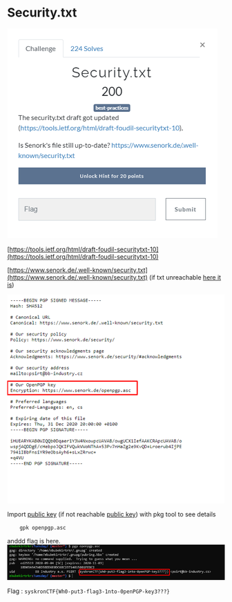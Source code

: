 # Security.txt

![](../../assets/Tuesday/security-txt_1.png)

[https://tools.ietf.org/html/draft-foudil-securitytxt-10](https://tools.ietf.org/html/draft-foudil-securitytxt-10)

[https://www.senork.de/.well-known/security.txt](https://www.senork.de/.well-known/security.txt)
(if txt unreachable [here it is](../../assets/Tuesday/security.txt))

![](../../assets/Tuesday/security-txt_2.png)

Import [public key](https://www.senork.de/openpgp.asc) (if not reachable [public key](../../assets/Tuesday/openpgp.asc)) with pkg tool to see details 

```bash
	gpk openpgp.asc
```

anddd flag is here.
![](../../assets/Tuesday/security-txt_3.png)

Flag : `syskronCTF{Wh0-put3-flag3-1nto-0penPGP-key3???}`
